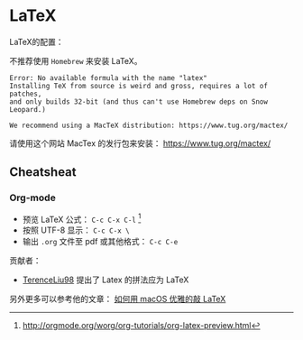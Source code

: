 # LaTeX

LaTeX的配置：

不推荐使用 `Homebrew` 来安装 LaTeX。

    Error: No available formula with the name "latex"
    Installing TeX from source is weird and gross, requires a lot of patches,
    and only builds 32-bit (and thus can't use Homebrew deps on Snow Leopard.)

    We recommend using a MacTeX distribution: https://www.tug.org/mactex/
    
请使用这个网站 MacTex 的发行包来安装：
<https://www.tug.org/mactex/>

## Cheatsheat

### Org-mode

- 预览 LaTeX 公式： `C-c C-x C-l` [^1]
- 按照 UTF-8 显示： `C-c C-x \`
- 输出 `.org` 文件至 pdf 或其他格式： `C-c C-e`


[^1]:http://orgmode.org/worg/org-tutorials/org-latex-preview.html 

贡献者：

- [TerenceLiu98](https://github.com/TerenceLiu98) 提出了 Latex 的拼法应为 LaTeX

另外更多可以参考他的文章： [如何用 macOS 优雅的敲 LaTeX](https://www.jianshu.com/p/b1e3b029ded5)